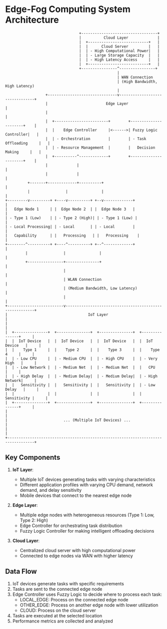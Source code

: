 # Edge-Fog Computing System Architecture

```
                                 +----------------------------------+
                                 |          Cloud Layer             |
                                 |  +---------------------------+   |
                                 |  |      Cloud Server         |   |
                                 |  | - High Computational Power|   |
                                 |  | - Large Storage Capacity  |   |
                                 |  | - High Latency Access     |   |
                                 |  +---------------------------+   |
                                 +----------------^----------------+
                                                  |
                                                  | WAN Connection
                                                  | (High Bandwidth, High Latency)
                                                  |
                  +-------------------------------v--------------------------------+
                  |                          Edge Layer                            |
                  |                                                                |
                  |  +------------------------+        +----------------------+    |
                  |  |    Edge Controller     |<------>| Fuzzy Logic Controller|   |
                  |  | - Orchestration        |        | - Task Offloading     |   |
                  |  | - Resource Management  |        |   Decision Making     |   |
                  |  +----------^-------------+        +----------------------+    |
                  |             |                                                  |
                  |             |                                                  |
          +-------+-------------+----------+                                       |
          |                |               |                                       |
+---------v---------+ +----v----------+ +--v-------------+                         |
|   Edge Node 1     | |  Edge Node 2  | |  Edge Node 3   |                         |
| - Type 1 (Low)    | | - Type 2 (High)| | - Type 1 (Low) |                         |
| - Local Processing| | - Local       | | - Local        |                         |
|   Capability      | |   Processing   | |   Processing    |                         |
+--------^----------+ +----^----------+ +--^-------------+                         |
         |                |               |                                        |
         +----------------+---------------+                                        |
                          |                                                        |
                          | WLAN Connection                                        |
                          | (Medium Bandwidth, Low Latency)                        |
                          |                                                        |
+-------------------------v--------------------------------------------------------+
|                                    IoT Layer                                     |
|                                                                                 |
|  +---------------+  +---------------+  +---------------+  +---------------+     |
|  |  IoT Device   |  |  IoT Device   |  |  IoT Device   |  |  IoT Device   |     |
|  |    Type 1     |  |    Type 2     |  |    Type 3     |  |    Type 4     |     |
|  | - Low CPU     |  | - Medium CPU  |  | - High CPU    |  | - Very High   |     |
|  | - Low Network |  | - Medium Net  |  | - Medium Net  |  |   CPU         |     |
|  | - High Delay  |  | - Medium Delay|  | - Medium Delay|  | - High Network|     |
|  |   Sensitivity |  |   Sensitivity |  |   Sensitivity |  | - Low Delay   |     |
|  |               |  |               |  |               |  |   Sensitivity |     |
|  +---------------+  +---------------+  +---------------+  +---------------+     |
|                                                                                 |
|                         ... (Multiple IoT Devices) ...                          |
|                                                                                 |
+----------------------------------------------------------------------------------+
```

## Key Components

1. **IoT Layer**:
   - Multiple IoT devices generating tasks with varying characteristics
   - Different application profiles with varying CPU demand, network demand, and delay sensitivity
   - Mobile devices that connect to the nearest edge node

2. **Edge Layer**:
   - Multiple edge nodes with heterogeneous resources (Type 1: Low, Type 2: High)
   - Edge Controller for orchestrating task distribution
   - Fuzzy Logic Controller for making intelligent offloading decisions

3. **Cloud Layer**:
   - Centralized cloud server with high computational power
   - Connected to edge nodes via WAN with higher latency

## Data Flow

1. IoT devices generate tasks with specific requirements
2. Tasks are sent to the connected edge node
3. Edge Controller uses Fuzzy Logic to decide where to process each task:
   - LOCAL_EDGE: Process on the connected edge node
   - OTHER_EDGE: Process on another edge node with lower utilization
   - CLOUD: Process on the cloud server
4. Tasks are executed at the selected location
5. Performance metrics are collected and analyzed
